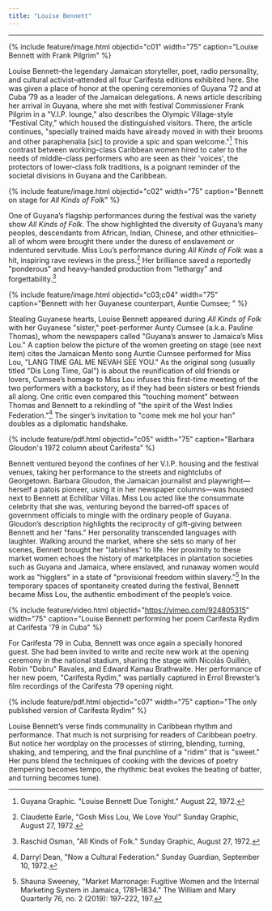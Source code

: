```yaml
---
title: "Louise Bennett"
---
```

---

{% include feature/image.html objectid="c01" width="75" caption="Louise Bennett with Frank Pilgrim" %}

Louise Bennett–the legendary Jamaican storyteller, poet, radio personality, and cultural activist–attended all four Carifesta editions exhibited here. She was given a place of honor at the opening ceremonies of Guyana ’72 and at Cuba ’79 as a leader of the Jamaican delegations. A news article describing her arrival in Guyana, where she met with festival Commissioner Frank Pilgrim in a "V.I.P. lounge," also describes the Olympic Village-style "Festival City," which housed the distinguished visitors. There, the article continues, "specially trained maids have already moved in with their brooms and other paraphenalia [sic] to provide a spic and span welcome."[^1] This contrast between working-class Caribbean women hired to cater to the needs of middle-class performers who are seen as their 'voices', the protectors of lower-class folk traditions, is a poignant reminder of the societal divisions in Guyana and the Caribbean.

{% include feature/image.html objectid="c02" width="75" caption="Bennett on stage for <i>All Kinds of Folk</i>" %}

One of Guyana’s flagship performances during the festival was the variety show *All Kinds of Folk*. The show highlighted the diversity of Guyana’s many peoples, descendants from African, Indian, Chinese, and other ethnicities–all of whom were brought there under the duress of enslavement or indentured servitude. Miss Lou’s performance during *All Kinds of Folk* was a hit, inspiring rave reviews in the press.⁠[^2] Her brilliance saved a reportedly "ponderous" and heavy-handed production from "lethargy" and forgettability.⁠[^3]

{% include feature/image.html objectid="c03;c04" width="75" caption="Bennett with her Guyanese counterpart, Auntie Cumsee; " %}

Stealing Guyanese hearts, Louise Bennett appeared during *All Kinds of Folk* with her Guyanese "sister," poet-performer Aunty Cumsee (a.k.a. Pauline Thomas), whom the newspapers called "Guyana’s answer to Jamaica’s Miss Lou." A caption below the picture of the women greeting on stage (see next item)  cites the Jamaican Mento song Auntie Cumsee performed for Miss Lou, "LANG TIME GAL ME NEVAH SEE YOU."⁠ As the original song (usually titled "Dis Long Time, Gal") is about the reunification of old friends or lovers, Cumsee’s homage to Miss Lou infuses this first-time meeting of the two performers with a backstory, as if they had been sisters or best friends all along. One critic even compared this "touching moment" between Thomas and Bennett to a rekindling of "the spirit of the West Indies Federation."⁠[^4] The singer’s invitation to "come mek me hol your han" doubles as a diplomatic handshake.

{% include feature/pdf.html objectid="c05" width="75" caption="Barbara Gloudon's 1972 column about Carifesta" %}

Bennett ventured beyond the confines of her V.I.P. housing and the festival venues, taking her performance to the streets and nightclubs of Georgetown. Barbara Gloudon, the Jamaican journalist and playwright—herself a patois pioneer, using it in her newspaper columns—was housed next to Bennett at Echilibar Villas. Miss Lou acted like the consummate celebrity that she was, venturing beyond the barred-off spaces of government officials to mingle with the ordinary people of Guyana. Gloudon’s description highlights the reciprocity of gift-giving between Bennett and her "fans." Her personality transcended languages with laughter. Walking around the market, where she sets so many of her scenes, Bennett brought her "labrishes" to life. Her proximity to these market women echoes the history of marketplaces in plantation societies such as Guyana and Jamaica, where enslaved, and runaway women would work as "higglers" in a state of "provisional freedom within slavery."⁠[^5] In the temporary spaces of spontaneity created during the festival, Bennett became Miss Lou, the authentic embodiment of the people’s voice.

{% include feature/video.html objectid="https://vimeo.com/924805315" width="75" caption="Louise Bennett performing her poem Carifesta Rydim at Carifesta '79 in Cuba" %}

For Carifesta ’79 in Cuba, Bennett was once again a specially honored guest. She had been invited to write and recite new work at the opening ceremony in the national stadium, sharing the stage with Nicolás Guillén, Robin "Dobru" Ravales, and Edward Kamau Brathwaite. Her performance of her new poem, "Carifesta Rydim," was partially captured in Errol Brewster’s film recordings of the Carifesta ’79 opening night.

{% include feature/pdf.html objectid="c07" width="75" caption="The only published version of Carifesta Rydim" %}

Louise Bennett’s verse finds communality in Caribbean rhythm and performance. That much is not surprising for readers of Caribbean poetry. But notice her wordplay on the processes of stirring, blending, turning, shaking, and tempering, and the final punchline of a "ridim" that is "sweet." Her puns blend the techniques of cooking with the devices of poetry (tempering becomes tempo, the rhythmic beat evokes the beating of batter, and turning becomes tune).

[^1]: Guyana Graphic. "Louise Bennett Due Tonight." August 22, 1972.
[^2]: Claudette Earle, "Gosh Miss Lou, We Love You!" Sunday Graphic, August 27, 1972.
[^3]: Raschid Osman, "All Kinds of Folk." Sunday Graphic, August 27, 1972.
[^4]: Darryl Dean, "Now a Cultural Federation." Sunday Guardian, September 10, 1972.
[^5]: Shauna Sweeney, "Market Marronage: Fugitive Women and the Internal Marketing System in Jamaica, 1781–1834." The William and Mary Quarterly 76, no. 2 (2019): 197–222, 197.
